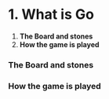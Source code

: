# 1. What is Go

1. **The Board and stones**
2. **How the game is played**

### The Board and stones

### How the game is played

